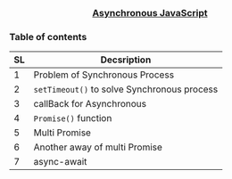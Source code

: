 
<!-- PROJECT LOGO -->
<br />
<p align="center">
    <h3 align="center"><a href="#">Asynchronous JavaScript</a></h3>
</p>

<!-- TABLE OF CONTENTS -->
### Table of contents
|  SL | Decsription         |
|----------|---------------------|
|1 | Problem of Synchronous Process |
|2 | ```setTimeout()``` to solve Synchronous process |
|3 | callBack for Asynchronous |
|4 | ```Promise()``` function | 
|5 | Multi Promise |
|6 | Another away of multi Promise | 
|7 | async-await |

<br>

